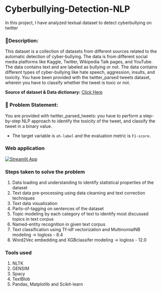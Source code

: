 # Cyberbullying-Detection-NLP
In this project, I have analyzed textual dataset to detect cyberbullying on twitter 

### **🧾Description:** 
This dataset is a collection of datasets from different sources related to the automatic detection of cyber-bullying. The data is from different social media platforms like Kaggle, Twitter, Wikipedia Talk pages, and YouTube. The data contains text and are labeled as bullying or not. The data contains different types of cyber-bullying like hate speech, aggression, insults, and toxicity. You have been provided with the twitter_parsed tweets dataset, wherein you have to classify whether the tweet is toxic or not.

**Source of dataset & Data dictionary:** [Click Here](https://www.kaggle.com/datasets/saurabhshahane/cyberbullying-dataset)

### **🧭 Problem Statement:** 
You are provided with twitter_parsed_tweets: you have to perform a step-by-step NLP approach to identify the toxicity of the tweet, and classify the tweet in a binary value. 
- The target variable is `oh-label` and the evaluation metric is `F1-score.`

### Web application

[![Streamlit App](https://static.streamlit.io/badges/streamlit_badge_black_white.svg)](https://cyberbullying-detection.streamlit.app/)

### **Steps taken to solve the problem**

1. Data loading and understanding to identify statistical properties of the dataset
2. Text data pre-processing using data clearning and text correction techniques
3. Text data visualization
4. Parts-of-tagging on sentences of the dataset
5. Topic modeling by each category of text to identify most discussed topics in text corpus
6. Named-entity recognition in given text corpus
7. Text classification using Tf-idf vectorization and MultinomialNB modeling -> logloss - 8.4
8. Word2Vec embedding and XGBclassifer modeling -> logloss - 12.0

### **Tools used**

1. NLTK
2. GENSIM
3. Spacy
4. TextBlob
5. Pandas, Matplotlib and Scikit-learn
